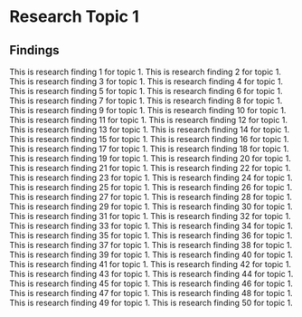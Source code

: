 # Research Topic 1

## Findings

This is research finding 1 for topic 1. 
This is research finding 2 for topic 1. 
This is research finding 3 for topic 1. 
This is research finding 4 for topic 1. 
This is research finding 5 for topic 1. 
This is research finding 6 for topic 1. 
This is research finding 7 for topic 1. 
This is research finding 8 for topic 1. 
This is research finding 9 for topic 1. 
This is research finding 10 for topic 1. 
This is research finding 11 for topic 1. 
This is research finding 12 for topic 1. 
This is research finding 13 for topic 1. 
This is research finding 14 for topic 1. 
This is research finding 15 for topic 1. 
This is research finding 16 for topic 1. 
This is research finding 17 for topic 1. 
This is research finding 18 for topic 1. 
This is research finding 19 for topic 1. 
This is research finding 20 for topic 1. 
This is research finding 21 for topic 1. 
This is research finding 22 for topic 1. 
This is research finding 23 for topic 1. 
This is research finding 24 for topic 1. 
This is research finding 25 for topic 1. 
This is research finding 26 for topic 1. 
This is research finding 27 for topic 1. 
This is research finding 28 for topic 1. 
This is research finding 29 for topic 1. 
This is research finding 30 for topic 1. 
This is research finding 31 for topic 1. 
This is research finding 32 for topic 1. 
This is research finding 33 for topic 1. 
This is research finding 34 for topic 1. 
This is research finding 35 for topic 1. 
This is research finding 36 for topic 1. 
This is research finding 37 for topic 1. 
This is research finding 38 for topic 1. 
This is research finding 39 for topic 1. 
This is research finding 40 for topic 1. 
This is research finding 41 for topic 1. 
This is research finding 42 for topic 1. 
This is research finding 43 for topic 1. 
This is research finding 44 for topic 1. 
This is research finding 45 for topic 1. 
This is research finding 46 for topic 1. 
This is research finding 47 for topic 1. 
This is research finding 48 for topic 1. 
This is research finding 49 for topic 1. 
This is research finding 50 for topic 1. 
